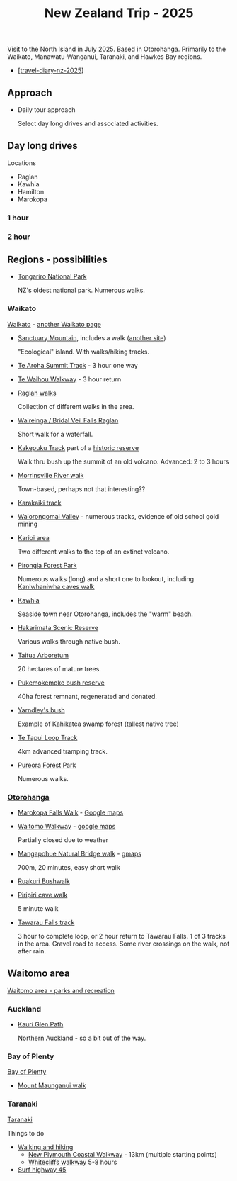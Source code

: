 ﻿---
tags: travel, new-zealand
title: New Zealand Trip - 2025
type: note
---
Visit to the North Island in July 2025. Based in Otorohanga. Primarily to the Waikato, Manawatu-Wanganui, Taranaki, and Hawkes Bay regions.

- [[travel-diary-nz-2025]]

## Approach

- Daily tour approach

    Select day long drives and associated activities.


## Day long drives

Locations

- Raglan
- Kawhia
- Hamilton
- Marokopa

### 1 hour


### 2 hour

## Regions - possibilities

- [Tongariro National Park](https://www.doc.govt.nz/parks-and-recreation/places-to-go/central-north-island/places/tongariro-national-park/)

    NZ's oldest national park. Numerous walks.

### Waikato

[Waikato](https://www.newzealand.com/au/waikato/) - [another Waikato page](https://www.waikatonz.com/things-to-do/outdoor-activities/walking-hiking-trails/)

- [Sanctuary Mountain](https://www.newzealand.com/nz/plan/business/sanctuary-mountain-maungatautari/), includes a walk ([another site](https://www.waikatonz.com/walking-and-hiking-trails/sanctuary-mountain-maungatautari/))

    "Ecological" island. With walks/hiking tracks.
- [Te Aroha Summit Track](https://www.newzealand.com/au/feature/te-aroha-mountain-track/) - 3 hour one way
- [Te Waihou Walkway](https://www.newzealand.com/au/feature/te-waihou-walkway/) - 3 hour return

- [Raglan walks](https://www.doc.govt.nz/parks-and-recreation/places-to-go/waikato/places/raglan-area/)

    Collection of different walks in the area.

- [Waireinga / Bridal Veil Falls Raglan](https://www.waikatonz.com/walking-and-hiking-trails/bridal-veil-falls/)

    Short walk for a waterfall.

- [Kakepuku Track](https://www.doc.govt.nz/parks-and-recreation/places-to-go/waikato/places/kakepuku-mountain-historic-reserve/tracks/kakepuku-track/) part of a [historic reserve](https://www.doc.govt.nz/parks-and-recreation/places-to-go/waikato/places/kakepuku-mountain-historic-reserve/)

    Walk thru bush up the summit of an old volcano. Advanced: 2 to 3 hours

- [Morrinsville River walk](https://www.mpdc.govt.nz/our-community/walking-a-cycling-tracks/71-our-community/walking-and-cycling-tracks/481-morrinsville-river-walk)

    Town-based, perhaps not that interesting??

- [Karakaiki track](https://www.doc.govt.nz/parks-and-recreation/places-to-go/waikato/places/karakariki-scenic-reserve/tracks/karakariki-track/)

- [Waiorongomai Valley](https://www.doc.govt.nz/parks-and-recreation/places-to-go/bay-of-plenty/places/kaimai-mamaku-conservation-park/waiorongomai-valley/) - numerous tracks, evidence of old school gold mining

- [Karioi area](https://www.doc.govt.nz/parks-and-recreation/places-to-go/waikato/places/karioi-area/?tab-id=50578)

    Two different walks to the top of an extinct volcano.

- [Pirongia Forest Park](https://www.doc.govt.nz/parks-and-recreation/places-to-go/waikato/places/pirongia-forest-park/?tab-id=50578)

    Numerous walks (long) and a short one to lookout, including [Kaniwhaniwha caves walk](https://www.doc.govt.nz/parks-and-recreation/places-to-go/waikato/places/pirongia-forest-park/things-to-do/kaniwhaniwha-caves/)

- [Kawhia](https://www.otorohanga.co.nz/kawhia/)

    Seaside town near Otorohanga, includes the "warm" beach.

- [Hakarimata Scenic Reserve](https://www.doc.govt.nz/parks-and-recreation/places-to-go/waikato/places/hakarimata-scenic-reserve/?tab-id=50578)

    Various walks through native bush.

- [Taitua Arboretum](https://hamilton.govt.nz/parks-recreation-and-community-spaces/parks/detail/taitua-arboretum/)

    20 hectares of mature trees. 

- [Pukemokemoke bush reserve](https://www.pukemokemoke.nz)

    40ha forest remnant, regenerated and donated.

- [Yarndley's bush](https://www.waipadc.govt.nz/your-waipa/parks-and-reserves/te-awamutu-parks-and-reserves/yarndleys-bush)

    Example of Kahikatea swamp forest (tallest native tree)

- [Te Tapui Loop Track](https://www.doc.govt.nz/parks-and-recreation/places-to-go/waikato/places/te-tapui-scenic-reserve/tracks/te-tapui-loop-track/)

    4km advanced tramping track.

- [Pureora Forest Park](https://www.doc.govt.nz/parks-and-recreation/places-to-go/waikato/places/pureora-forest-park/)

    Numerous walks.

### [Otorohanga](https://en.wikipedia.org/wiki/%C5%8Ctorohanga)

- [Marokopa Falls Walk](https://www.freewalks.nz/marokopa-falls/) - [Google maps](https://www.google.com/maps/place/Marokopa+Falls/@-38.2616231,174.851703,874m/data=!3m2!1e3!4b1!4m6!3m5!1s0x6d134963fecfc7bb:0x6e893d872e92ece9!8m2!3d-38.2616231!4d174.851703!16s%2Fg%2F11bx1qgy9y?entry=ttu&g_ep=EgoyMDI1MDYwNC4wIKXMDSoASAFQAw%3D%3D)
- [Waitomo Walkway](https://www.doc.govt.nz/parks-and-recreation/places-to-go/waikato/places/waitomo-area/tracks/waitomo-walkway/) - [google maps](https://www.google.com/maps/dir/593+Waitomo+Valley+Road,+Otorohanga+3977,+New+Zealand/Waitomo+Walkway,+Waitomo+Caves,+New+Zealand/@-38.2613457,175.0933456,443m/data=!3m1!1e3!4m14!4m13!1m5!1m1!1s0x6d6cc787f0881da9:0x2eeeca80d718d287!2m2!1d175.1426664!2d-38.2128947!1m5!1m1!1s0x6d6cb7772eb03033:0x6c774fb8ebf35ed0!2m2!1d175.0939459!2d-38.2609664!3e0?entry=ttu&g_ep=EgoyMDI1MDYwNC4wIKXMDSoASAFQAw%3D%3D)

    Partially closed due to weather
- [Mangapohue Natural Bridge walk](https://www.doc.govt.nz/parks-and-recreation/places-to-go/waikato/places/waitomo-area/tracks/mangapohue-natural-bridge-walk/) - [gmaps](https://www.google.com/maps/place/Mangapohue+Natural+Bridge+Walk,+Te+Anga+3988,+New+Zealand/@-38.2602523,174.8979843,874m/data=!3m2!1e3!4b1!4m6!3m5!1s0x6d134b085f3c3b4f:0x2702f9d3e0464c3!8m2!3d-38.2602565!4d174.9005646!16s%2Fg%2F11jgc6qs63?entry=ttu&g_ep=EgoyMDI1MDYwNC4wIKXMDSoASAFQAw%3D%3D)

    700m, 20 minutes, easy short walk

- [Ruakuri Bushwalk](https://www.doc.govt.nz/parks-and-recreation/places-to-go/waikato/places/waitomo-area/tracks/ruakuri-walk/)
- [Piripiri cave walk](https://www.doc.govt.nz/parks-and-recreation/places-to-go/waikato/places/waitomo-area/tracks/piripiri-cave-walk/)

    5 minute walk
- [Tawarau Falls track](https://www.doc.govt.nz/parks-and-recreation/places-to-go/waikato/places/tawarau-conservation-area/tracks/tawarau-tramping-tracks/)

    3 hour to complete loop, or 2 hour return to Tawarau Falls. 1 of 3 tracks in the area. Gravel road to access. Some river crossings on the walk, not after rain.


## Waitomo area
[Waitomo area - parks and recreation](https://www.doc.govt.nz/parks-and-recreation/places-to-go/waikato/places/waitomo-area/)

### Auckland

- [Kauri Glen Path](https://www.aucklandcouncil.govt.nz/parks-recreation/get-outdoors/aklpaths/Pages/path-detail.aspx?ItemId=417)

    Northern Auckland - so a bit out of the way.



### Bay of Plenty

[Bay of Plenty](https://www.newzealand.com/au/bay-of-plenty/)

- [Mount Maunganui walk](https://www.bayofplentynz.com/experiences/outdoor-adventures/tracks-and-trails/tracks-and-trails-in-mount-maunganui/mauao-mount-maunganui-summit-walk/)

### Taranaki

[Taranaki](https://en.wikipedia.org/wiki/Taranaki)

Things to do
- [Walking and hiking](https://www.newzealand.com/au/walking-and-hiking-in-taranaki/)
    - [New Plymouth Coastal Walkway](https://www.newzealand.com/au/feature/new-plymouth-coastal-walkway/) - 13km (multiple starting points)
    - [Whitecliffs walkway](https://www.newzealand.com/au/feature/whitecliffs-walkway/) 5-8 hours
- [Surf highway 45](https://www.newzealand.com/int/feature/surf-highway-45/)


[//begin]: # "Autogenerated link references for markdown compatibility"
[travel-diary-nz-2025]: travel-diary-nz-2025 "Travel Diary - New Zealand 2025"
[//end]: # "Autogenerated link references"